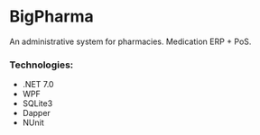 # BigPharma

An administrative system for pharmacies.
Medication ERP + PoS.

### Technologies:
- .NET 7.0
- WPF
- SQLite3
- Dapper
- NUnit
